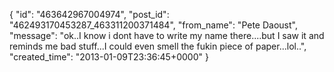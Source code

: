  {
   "id": "463642967004974",
   "post_id": "462493170453287_463311200371484",
   "from_name": "Pete Daoust",
   "message": "ok..I know i dont have to write my name there....but I saw it and reminds me bad stuff...I could even smell the fukin piece of paper...lol..",
   "created_time": "2013-01-09T23:36:45+0000"
 }

